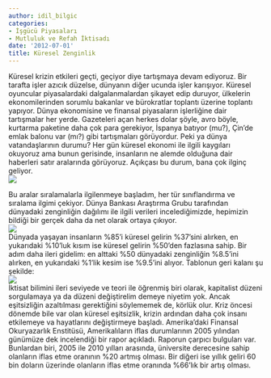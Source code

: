 ```yaml
---
author: idil_bilgic
categories:
- İşgücü Piyasaları
- Mutluluk ve Refah İktisadı
date: '2012-07-01'
title: Küresel Zenginlik
---
```


Küresel krizin etkileri geçti, geçiyor diye tartışmaya devam ediyoruz. Bir tarafta işler azıcık düzelse, dünyanın diğer ucunda işler karışıyor. Küresel oyuncular piyasalardaki dalgalanmalardan şikayet edip duruyor, ülkelerin ekonomilerinden sorumlu bakanlar ve bürokratlar toplantı üzerine toplantı yapıyor. Dünya ekonomisine ve finansal piyasaların işlerliğine dair tartışmalar her yerde. Gazeteleri açan herkes dolar şöyle, avro böyle, kurtarma paketine daha çok para gerekiyor, İspanya batıyor (mu?), Çin’de emlak balonu var (mı?) gibi tartışmaları görüyordur. Peki ya dünya vatandaşlarının durumu? Her gün küresel ekonomi ile ilgili kaygıları okuyoruz ama bunun gerisinde, insanların ne alemde olduğuna dair haberleri satır aralarında görüyoruz. Açıkçası bu durum, bana çok ilginç geliyor.  
[![](../../uploads/2012/07/financial-crisis-cartoon-27102008.jpg)](https://iktisadiyat.com/wp-content/uploads/2012/07/financial-crisis-cartoon-27102008.jpg)  
  
Bu aralar sıralamalarla ilgilenmeye başladım, her tür sınıflandırma ve sıralama ilgimi çekiyor. Dünya Bankası Araştırma Grubu tarafından dünyadaki zenginliğin dağılımı ile ilgili verileri incelediğimizde, hepimizin bildiği bir gerçek daha da net olarak ortaya çıkıyor.  
[![](../../uploads/2012/07/chart.gif)](https://iktisadiyat.com/wp-content/uploads/2012/07/chart.gif)  
Dünyada yaşayan insanların %85’i küresel gelirin %37’sini alırken, en yukarıdaki %10’luk kısım ise küresel gelirin %50’den fazlasına sahip. Bir adım daha ileri gidelim: en alttaki %50 dünyadaki zenginliğin %8.5’ini alırken, en yukarıdaki %1’lik kesim ise %9.5’ini alıyor. Tablonun geri kalanı şu şekilde:  
[![](../../uploads/2012/07/Untitled1.png)](https://iktisadiyat.com/wp-content/uploads/2012/07/Untitled1.png)  
İktisat bilimini ileri seviyede ve teori ile öğrenmiş biri olarak, kapitalist düzeni sorgulamaya ya da düzeni değiştirelim demeye niyetim yok. Ancak eşitsizliğin azaltılması gerektiğini söylememek de, körlük olur. Kriz öncesi dönemde bile var olan küresel eşitsizlik, krizin ardından daha çok insanı etkilemeye va hayatlarını değiştirmeye başladı. Amerika’daki Finansal Okuryazarlık Enstitüsü, Amerikalıların iflas durumlarının 2005 yılından günümüze dek incelendiği bir rapor açıkladı. Raporun çarpıcı bulguları var. Bunlardan biri, 2005 ile 2010 yılları arasında, üniversite derecesine sahip olanların iflas etme oranının %20 artmış olması. Bir diğeri ise yıllık geliri 60 bin doların üzerinde olanların iflas etme oranında %66’lık bir artış olması.